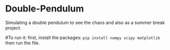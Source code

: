 # Double-Pendulum
Simulating a double pendulum to see the chaos and also as a summer break project.

#To run it:
first, install the packages:
```pip install numpy scipy matplotlib```
then run the file.
